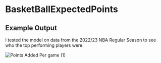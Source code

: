 # BasketBallExpectedPoints


##


## Example Output
I tested the model on data from the 2022/23 NBA Regular Season to see who the top performing players were.

![Points Added Per game (1)](https://github.com/AtharvaBeesen/BasketBallExpectedPoints/assets/86427671/da29bea8-b36a-4932-89b3-c604f94c7a59)
